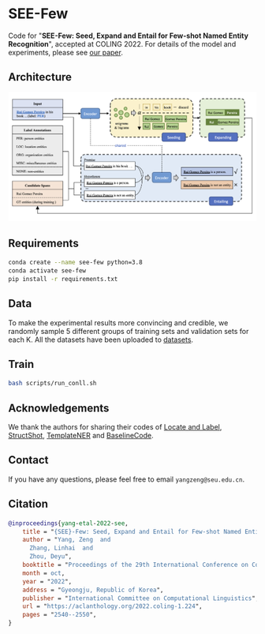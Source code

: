 # SEE-Few

Code for "**SEE-Few: Seed, Expand and Entail for Few-shot Named Entity Recognition**", accepted at COLING 2022. For details of the model and experiments, please see [our paper](https://arxiv.org/abs/2210.05632v1). 


## Architecture
![](./assets/SEE-Few.png)


## Requirements

```bash
conda create --name see-few python=3.8
conda activate see-few
pip install -r requirements.txt
```

## Data

To make the experimental results more convincing and credible, we randomly sample 5 different groups of training sets and validation sets for each K. All the datasets have been uploaded to [datasets](./datasets/). 

## Train

```bash
bash scripts/run_conll.sh
```

## Acknowledgements

We thank the authors for sharing their codes of [Locate and Label](https://github.com/tricktreat/locate-and-label), [StructShot](https://github.com/asappresearch/structshot), [TemplateNER](https://github.com/Nealcly/templateNER) and [BaselineCode](https://github.com/few-shot-NER-benchmark/BaselineCode). 


## Contact
If you have any questions, please feel free to email `yangzeng@seu.edu.cn`. 

## Citation

```bibtex
@inproceedings{yang-etal-2022-see,
    title = "{SEE}-Few: Seed, Expand and Entail for Few-shot Named Entity Recognition",
    author = "Yang, Zeng  and
      Zhang, Linhai  and
      Zhou, Deyu",
    booktitle = "Proceedings of the 29th International Conference on Computational Linguistics",
    month = oct,
    year = "2022",
    address = "Gyeongju, Republic of Korea",
    publisher = "International Committee on Computational Linguistics",
    url = "https://aclanthology.org/2022.coling-1.224",
    pages = "2540--2550",
}
```
